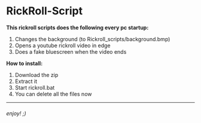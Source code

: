 # RickRoll-Script

**This rickroll scripts does the following every pc startup:**

1. Changes the background (to Rickroll_scripts/background.bmp)
2. Opens a youtube rickroll video in edge
3. Does a fake bluescreen when the video ends


**How to install:**

1. Download the zip
2. Extract it
3. Start rickroll.bat
4. You can delete all the files now

------------
###### enjoy! ;)

